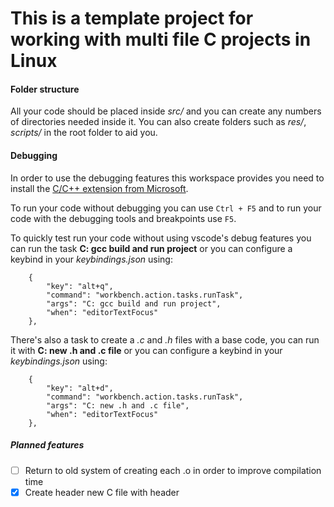 # This is a template project for working with multi file C projects in Linux

#### Folder structure
All your code should be placed inside _src/_ and you can create any numbers of directories needed inside it.
You can also create folders such as _res/_, _scripts/_ in the root folder to aid you.

#### Debugging

In order to use the debugging features this workspace provides you need to install the [C/C++ extension from Microsoft](https://marketplace.visualstudio.com/items?itemName=ms-vscode.cpptools).

To run your code without debugging you can use ``` Ctrl + F5 ``` and to run your code with the debugging tools and breakpoints use ``` F5 ```.

To quickly test run your code without using vscode's debug features you can run the task **C: gcc build and run project** or you can configure a keybind in your _keybindings.json_ using:
```
    {
        "key": "alt+q",
        "command": "workbench.action.tasks.runTask",
        "args": "C: gcc build and run project",
        "when": "editorTextFocus"
    },
```

There's also a task to create a _.c_ and _.h_ files with a base code, you can run it with **C: new .h and .c file**  or you can configure a keybind in your _keybindings.json_ using:
```
    {
        "key": "alt+d",
        "command": "workbench.action.tasks.runTask",
        "args": "C: new .h and .c file",
        "when": "editorTextFocus"
    },
```


##### Planned features
- [ ] Return to old system of creating each .o in order to improve compilation time
- [x] Create header new C file with header
